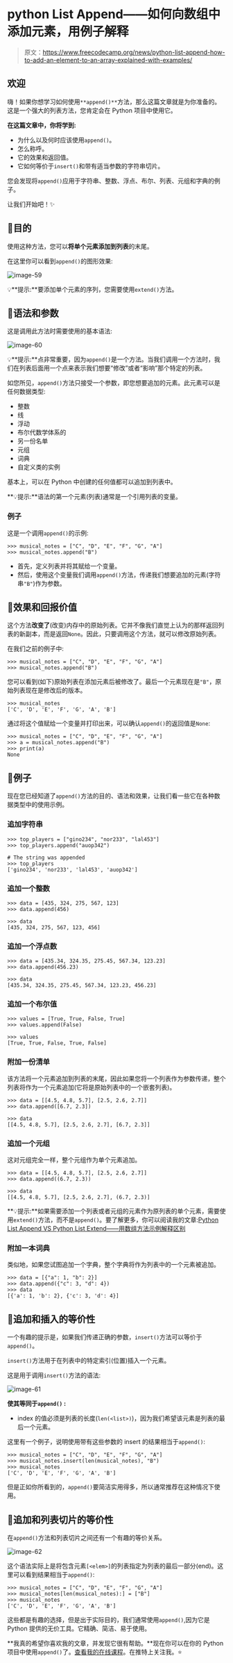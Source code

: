# python List Append——如何向数组中添加元素，用例子解释

> 原文：<https://www.freecodecamp.org/news/python-list-append-how-to-add-an-element-to-an-array-explained-with-examples/>

## 欢迎

嗨！如果你想学习如何使用`**append()**`方法，那么这篇文章就是为你准备的。这是一个强大的列表方法，您肯定会在 Python 项目中使用它。

**在这篇文章中，你将学到:**

*   为什么以及何时应该使用`append()`。
*   怎么称呼。
*   它的效果和返回值。
*   它如何等价于`insert()`和带有适当参数的字符串切片。

您会发现将`append()`应用于字符串、整数、浮点、布尔、列表、元组和字典的例子。

让我们开始吧！✨

## 🔹目的

使用这种方法，您可以**将单个元素添加到列表**的末尾。

在这里你可以看到`append()`的图形效果:

![image-59](img/431ca2c04cee6f7d85cab4e9531aca5a.png)

💡**提示:**要添加单个元素的序列，您需要使用`extend()`方法。

## 🔸语法和参数

这是调用此方法时需要使用的基本语法:

![image-60](img/0600c6b4af0ee5a2926c99562bb72f0d.png)

💡**提示:**点非常重要，因为`append()`是一个方法。当我们调用一个方法时，我们在列表后面用一个点来表示我们想要“修改”或者“影响”那个特定的列表。

如您所见，`append()`方法只接受一个参数，即您想要追加的元素。此元素可以是任何数据类型:

*   整数
*   线
*   浮动
*   布尔代数学体系的
*   另一份名单
*   元组
*   词典
*   自定义类的实例

基本上，可以在 Python 中创建的任何值都可以追加到列表中。

**💡提示:**语法的第一个元素(列表)通常是一个引用列表的变量。

### 例子

这是一个调用`append()`的示例:

```
>>> musical_notes = ["C", "D", "E", "F", "G", "A"]
>>> musical_notes.append("B")
```

*   首先，定义列表并将其赋给一个变量。
*   然后，使用这个变量我们调用`append()`方法，传递我们想要追加的元素(字符串`"B"`)作为参数。

## 🔹效果和回报价值

这个方法**改变了**(改变)内存中的原始列表。它并不像我们直觉上认为的那样返回列表的新副本，而是返回`None`。因此，只要调用这个方法，就可以修改原始列表。

在我们之前的例子中:

```
>>> musical_notes = ["C", "D", "E", "F", "G", "A"]
>>> musical_notes.append("B")
```

您可以看到(如下)原始列表在添加元素后被修改了。最后一个元素现在是`"B"`，原始列表现在是修改后的版本。

```
>>> musical_notes
['C', 'D', 'E', 'F', 'G', 'A', 'B']
```

通过将这个值赋给一个变量并打印出来，可以确认`append()`的返回值是`None`:

```
>>> musical_notes = ["C", "D", "E", "F", "G", "A"]
>>> a = musical_notes.append("B")
>>> print(a)
None
```

## 🔸例子

现在您已经知道了`append()`方法的目的、语法和效果，让我们看一些它在各种数据类型中的使用示例。

### 追加字符串

```
>>> top_players = ["gino234", "nor233", "lal453"]
>>> top_players.append("auop342")

# The string was appended
>>> top_players
['gino234', 'nor233', 'lal453', 'auop342']
```

### 追加一个整数

```
>>> data = [435, 324, 275, 567, 123]
>>> data.append(456)

>>> data
[435, 324, 275, 567, 123, 456]
```

### 追加一个浮点数

```
>>> data = [435.34, 324.35, 275.45, 567.34, 123.23]
>>> data.append(456.23)

>>> data
[435.34, 324.35, 275.45, 567.34, 123.23, 456.23]
```

### 追加一个布尔值

```
>>> values = [True, True, False, True]
>>> values.append(False)

>>> values
[True, True, False, True, False]
```

### 附加一份清单

该方法将一个元素追加到列表的末尾，因此如果您将一个列表作为参数传递，整个列表将作为一个元素追加(它将是原始列表中的一个嵌套列表)。

```
>>> data = [[4.5, 4.8, 5.7], [2.5, 2.6, 2.7]]
>>> data.append([6.7, 2.3])

>>> data
[[4.5, 4.8, 5.7], [2.5, 2.6, 2.7], [6.7, 2.3]]
```

### 追加一个元组

这对元组完全一样，整个元组作为单个元素追加。

```
>>> data = [[4.5, 4.8, 5.7], [2.5, 2.6, 2.7]]
>>> data.append((6.7, 2.3))

>>> data
[[4.5, 4.8, 5.7], [2.5, 2.6, 2.7], (6.7, 2.3)] 
```

**💡提示:**如果需要添加一个列表或者元组的元素作为原列表的单个元素，需要使用`extend()`方法，而不是`append()`。要了解更多，你可以阅读我的文章:[Python List Append VS Python List Extend——用数组方法示例解释区别](https://www.freecodecamp.org/news/python-list-append-vs-python-list-extend/)

### 附加一本词典

类似地，如果您试图追加一个字典，整个字典将作为列表中的一个元素被追加。

```
>>> data = [{"a": 1, "b": 2}]
>>> data.append({"c": 3, "d": 4})
>>> data
[{'a': 1, 'b': 2}, {'c': 3, 'd': 4}]
```

## 🔹追加和插入的等价性

一个有趣的提示是，如果我们传递正确的参数，`insert()`方法可以等价于`append()`。

`insert()`方法用于在列表中的特定索引(位置)插入一个元素。

这是用于调用`insert()`方法的语法:

![image-61](img/605dc97ef64ad4a4be6a6dd7c5188206.png)

**使其等同于`append()` :**

*   index 的值必须是列表的长度(`len(<list>)`)，因为我们希望该元素是列表的最后一个元素。

这里有一个例子，说明使用带有这些参数的 insert 的结果相当于`append()`:

```
>>> musical_notes = ["C", "D", "E", "F", "G", "A"]
>>> musical_notes.insert(len(musical_notes), "B")
>>> musical_notes
['C', 'D', 'E', 'F', 'G', 'A', 'B']
```

但是正如你所看到的，`append()`要简洁实用得多，所以通常推荐在这种情况下使用。

## 🔸追加和列表切片的等价性

在`append()`方法和列表切片之间还有一个有趣的等价关系。

![image-62](img/d349b0ffef79fc26fd8fad0a99a1a5a3.png)

这个语法实际上是将包含元素`[<elem>]`的列表指定为列表的最后一部分(end)。这里可以看到结果相当于`append()`:

```
>>> musical_notes = ["C", "D", "E", "F", "G", "A"]
>>> musical_notes[len(musical_notes):] = ["B"]
>>> musical_notes
['C', 'D', 'E', 'F', 'G', 'A', 'B']
```

这些都是有趣的选择，但是出于实际目的，我们通常使用`append()`,因为它是 Python 提供的无价工具。它精确、简洁、易于使用。

**我真的希望你喜欢我的文章，并发现它很有帮助。**现在你可以在你的 Python 项目中使用`append()`了。[查看我的在线课程](https://www.udemy.com/user/estefania-cn/)。在推特上关注我。⭐️
